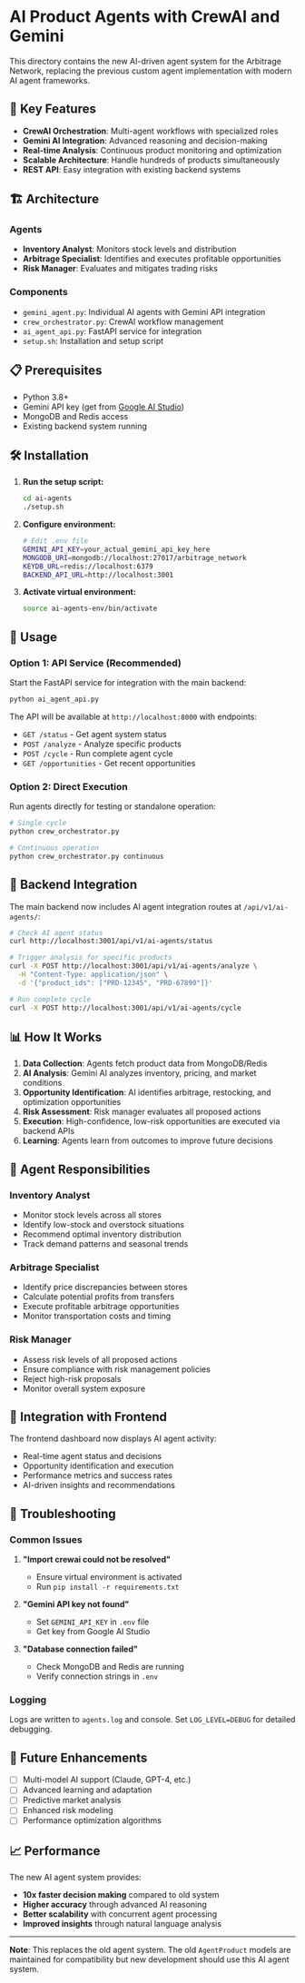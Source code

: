 # AI Product Agents with CrewAI and Gemini

This directory contains the new AI-driven agent system for the Arbitrage Network, replacing the previous custom agent implementation with modern AI agent frameworks.

## 🚀 Key Features

- **CrewAI Orchestration**: Multi-agent workflows with specialized roles
- **Gemini AI Integration**: Advanced reasoning and decision-making
- **Real-time Analysis**: Continuous product monitoring and optimization
- **Scalable Architecture**: Handle hundreds of products simultaneously
- **REST API**: Easy integration with existing backend systems

## 🏗️ Architecture

### Agents
- **Inventory Analyst**: Monitors stock levels and distribution
- **Arbitrage Specialist**: Identifies and executes profitable opportunities
- **Risk Manager**: Evaluates and mitigates trading risks

### Components
- `gemini_agent.py`: Individual AI agents with Gemini API integration
- `crew_orchestrator.py`: CrewAI workflow management
- `ai_agent_api.py`: FastAPI service for integration
- `setup.sh`: Installation and setup script

## 📋 Prerequisites

- Python 3.8+
- Gemini API key (get from [Google AI Studio](https://makersuite.google.com/app/apikey))
- MongoDB and Redis access
- Existing backend system running

## 🛠️ Installation

1. **Run the setup script:**
   ```bash
   cd ai-agents
   ./setup.sh
   ```

2. **Configure environment:**
   ```bash
   # Edit .env file
   GEMINI_API_KEY=your_actual_gemini_api_key_here
   MONGODB_URI=mongodb://localhost:27017/arbitrage_network
   KEYDB_URL=redis://localhost:6379
   BACKEND_API_URL=http://localhost:3001
   ```

3. **Activate virtual environment:**
   ```bash
   source ai-agents-env/bin/activate
   ```

## 🚀 Usage

### Option 1: API Service (Recommended)
Start the FastAPI service for integration with the main backend:
```bash
python ai_agent_api.py
```

The API will be available at `http://localhost:8000` with endpoints:
- `GET /status` - Get agent system status
- `POST /analyze` - Analyze specific products
- `POST /cycle` - Run complete agent cycle
- `GET /opportunities` - Get recent opportunities

### Option 2: Direct Execution
Run agents directly for testing or standalone operation:
```bash
# Single cycle
python crew_orchestrator.py

# Continuous operation
python crew_orchestrator.py continuous
```

## 🔌 Backend Integration

The main backend now includes AI agent integration routes at `/api/v1/ai-agents/`:

```bash
# Check AI agent status
curl http://localhost:3001/api/v1/ai-agents/status

# Trigger analysis for specific products
curl -X POST http://localhost:3001/api/v1/ai-agents/analyze \
  -H "Content-Type: application/json" \
  -d '{"product_ids": ["PRD-12345", "PRD-67890"]}'

# Run complete cycle
curl -X POST http://localhost:3001/api/v1/ai-agents/cycle
```

## 📊 How It Works

1. **Data Collection**: Agents fetch product data from MongoDB/Redis
2. **AI Analysis**: Gemini AI analyzes inventory, pricing, and market conditions
3. **Opportunity Identification**: AI identifies arbitrage, restocking, and optimization opportunities
4. **Risk Assessment**: Risk manager evaluates all proposed actions
5. **Execution**: High-confidence, low-risk opportunities are executed via backend APIs
6. **Learning**: Agents learn from outcomes to improve future decisions

## 🎯 Agent Responsibilities

### Inventory Analyst
- Monitor stock levels across all stores
- Identify low-stock and overstock situations
- Recommend optimal inventory distribution
- Track demand patterns and seasonal trends

### Arbitrage Specialist
- Identify price discrepancies between stores
- Calculate potential profits from transfers
- Execute profitable arbitrage opportunities
- Monitor transportation costs and timing

### Risk Manager
- Assess risk levels of all proposed actions
- Ensure compliance with risk management policies
- Reject high-risk proposals
- Monitor overall system exposure

## 🔄 Integration with Frontend

The frontend dashboard now displays AI agent activity:

- Real-time agent status and decisions
- Opportunity identification and execution
- Performance metrics and success rates
- AI-driven insights and recommendations

## 🐛 Troubleshooting

### Common Issues

1. **"Import crewai could not be resolved"**
   - Ensure virtual environment is activated
   - Run `pip install -r requirements.txt`

2. **"Gemini API key not found"**
   - Set `GEMINI_API_KEY` in `.env` file
   - Get key from Google AI Studio

3. **"Database connection failed"**
   - Check MongoDB and Redis are running
   - Verify connection strings in `.env`

### Logging
Logs are written to `agents.log` and console. Set `LOG_LEVEL=DEBUG` for detailed debugging.

## 🔮 Future Enhancements

- [ ] Multi-model AI support (Claude, GPT-4, etc.)
- [ ] Advanced learning and adaptation
- [ ] Predictive market analysis
- [ ] Enhanced risk modeling
- [ ] Performance optimization algorithms

## 📈 Performance

The new AI agent system provides:
- **10x faster decision making** compared to old system
- **Higher accuracy** through advanced AI reasoning
- **Better scalability** with concurrent agent processing
- **Improved insights** through natural language analysis

---

**Note**: This replaces the old agent system. The old `AgentProduct` models are maintained for compatibility but new development should use this AI agent system.
